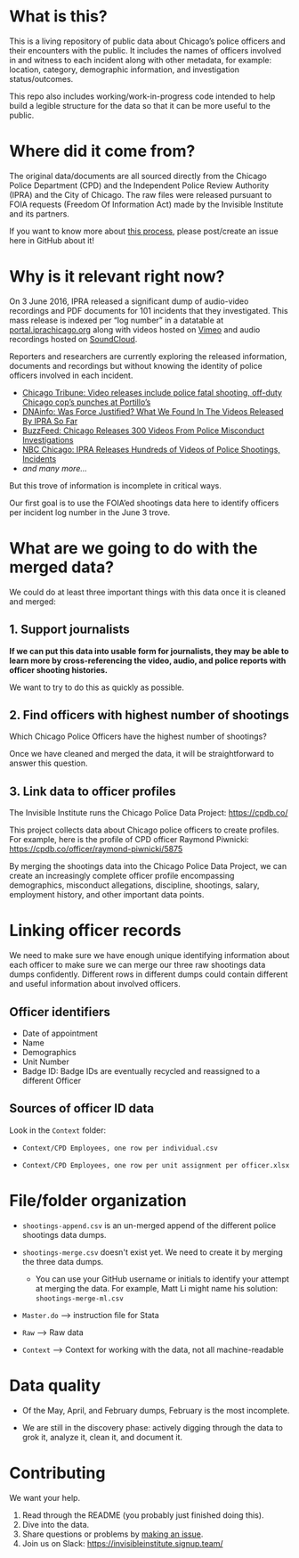 # What is this?

This is a living repository of public data about Chicago’s police officers and their encounters with the public. It includes the names of officers involved in and witness to each incident along with other metadata, for example: location, category, demographic information, and investigation status/outcomes.

This repo also includes working/work-in-progress code intended to help build a legible structure for the data so that it can be more useful to the public.

# Where did it come from?

The original data/documents are all sourced directly from the Chicago Police Department (CPD) and the Independent Police Review Authority (IPRA) and the City of Chicago. The raw files were released pursuant to FOIA requests (Freedom Of Information Act) made by the Invisible Institute and its partners. 

If you want to know more about [this process](https://cpdb.co/method/), please post/create an issue here in GitHub about it! 

# Why is it relevant right now?

On 3 June 2016, IPRA released a significant dump of audio-video recordings and PDF documents for 101 incidents that they investigated. This mass release is indexed per “log number” in a datatable at [portal.iprachicago.org](http://portal.iprachicago.org/) along with videos hosted on [Vimeo](https://vimeo.com/user51379210/videos/sort:date/format:thumbnail) and audio recordings hosted on [SoundCloud](https://soundcloud.com/ipra-455127423).

Reporters and researchers are currently exploring the released information, documents and recordings but without knowing the identity of police officers involved in each incident.

+ [Chicago Tribune: Video releases include police fatal shooting, off-duty Chicago cop’s punches at Portillo’s](http://chicago.suntimes.com/politics/city-releases-police-misconduct-files-videos/)
+ [DNAinfo: Was Force Justified? What We Found In The Videos Released By IPRA So Far](https://www.dnainfo.com/chicago/20160603/west-town/chicago-police-misconduct-videos-released-by-ipra-show-shootings-more)
+ [BuzzFeed: Chicago Releases 300 Videos From Police Misconduct Investigations](https://www.buzzfeed.com/mikehayes/chicago-police-video-release?utm_term=.pdlwaZEGYM#.qhvOxpWQv5)
+ [NBC Chicago: IPRA Releases Hundreds of Videos of Police Shootings, Incidents](http://www.nbcchicago.com/news/local/IPRA-to-Release-Police-Misconduct-Videos-381758681.html)
+ _and many more…_

But this trove of information is incomplete in critical ways.

Our first goal is to use the FOIA’ed shootings data here to identify officers per incident log number in the June 3 trove.

# What are we going to do with the merged data?

We could do at least three important things with this data once it is cleaned and merged:

## 1. Support journalists

__If we can put this data into usable form for journalists, they may be able to learn more by cross-referencing the video, audio, and police reports with officer shooting histories.__

We want to try to do this as quickly as possible.

## 2. Find officers with highest number of shootings

Which Chicago Police Officers have the highest number of shootings?

Once we have cleaned and merged the data, it will be straightforward to answer this question.

## 3. Link data to officer profiles

The Invisible Institute runs the Chicago Police Data Project: https://cpdb.co/

This project collects data about Chicago police officers to create profiles. For example, here is the profile of CPD officer Raymond Piwnicki: https://cpdb.co/officer/raymond-piwnicki/5875

By merging the shootings data into the Chicago Police Data Project, we can create an increasingly complete officer profile encompassing demographics, misconduct allegations, discipline, shootings, salary, employment history, and other important data points.

# Linking officer records

We need to make sure we have enough unique identifying information about each officer to make sure we can merge our three raw shootings data dumps confidently. Different rows in different dumps could contain different and useful information about involved officers.

## Officer identifiers

* Date of appointment
* Name
* Demographics
* Unit Number
* Badge ID: Badge IDs are eventually recycled and reassigned to a different Officer

## Sources of officer ID data

Look in the `Context` folder:

+ `Context/CPD Employees, one row per individual.csv`

+ `Context/CPD Employees, one row per unit assignment per officer.xlsx`

# File/folder organization

+ `shootings-append.csv` is an un-merged append of the different police shootings data dumps.

+ `shootings-merge.csv` doesn't exist yet. We need to create it by merging the three data dumps.

  + You can use your GitHub username or initials to identify your attempt at merging the data. For example, Matt Li might name his solution: `shootings-merge-ml.csv`

+ `Master.do` --> instruction file for Stata

+ `Raw` --> Raw data

+ `Context` --> Context for working with the data, not all machine-readable

# Data quality

+ Of the May, April, and February dumps, February is the most incomplete.

+ We are still in the discovery phase: actively digging through the data to grok it, analyze it, clean it,  and document it.

# Contributing

We want your help.

1. Read through the README (you probably just finished doing this).
2. Dive into the data.
3. Share questions or problems by [making an issue](https://github.com/invinst/shootings-data/issues).
4. Join us on Slack: https://invisibleinstitute.signup.team/
